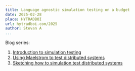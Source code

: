 ```yaml
---
title: Language agnostic simulation testing on a budget
date: 2025-02-28
place: HYTRADBOI
url: hytradboi.com/2025
author: Stevan A
...
```


Blog series:

1. [Introduction to simulation
   testing](https://github.com/pragma-org/simulation-testing/blob/main/blog/src/00-introduction.md)
2. [Using Maelstrom to test distributed
   systems](https://github.com/pragma-org/simulation-testing/blob/main/blog/src/02-maelstrom-testing-echo-example.md)
3. [Sketching how to simulation test distributed
   systems](https://github.com/pragma-org/simulation-testing/blob/main/blog/src/03-simulation-testing-echo-example.md)

